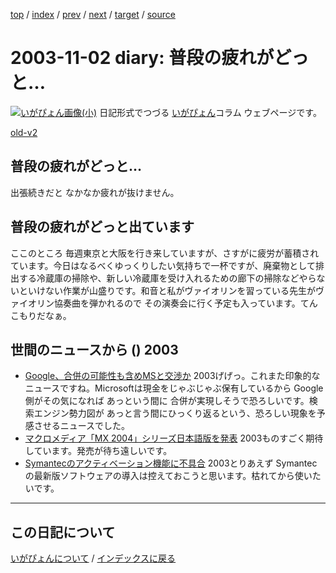 [top](https://igapyon.github.io/diary/) 
 / [index](https://igapyon.github.io/diary/2003/index.html) 
 / [prev](https://igapyon.github.io/diary/2003/ig031103.html) 
 / [next](https://igapyon.github.io/diary/2003/ig031101.html) 
 / [target](https://igapyon.github.io/diary/2003/ig031102.html) 
 / [source](https://github.com/igapyon/diary/blob/gh-pages/2003/ig031102.html.src.md) 

2003-11-02 diary: 普段の疲れがどっと…
=====================================================================================================
[![いがぴょん画像(小)](https://igapyon.github.io/diary/images/iga200306s.jpg "いがぴょん")](https://igapyon.github.io/diary/memo/memoigapyon.html) 日記形式でつづる [いがぴょん](https://igapyon.github.io/diary/memo/memoigapyon.html)コラム ウェブページです。

[old-v2](ig031102-orig.html)

## 普段の疲れがどっと…

出張続きだと なかなか疲れが抜けません。


## 普段の疲れがどっと出ています

ここのところ 毎週東京と大阪を行き来していますが、さすがに疲労が蓄積されています。今日はなるべくゆっくりしたい気持ちで一杯ですが、廃棄物として排出する冷蔵庫の掃除や、新しい冷蔵庫を受け入れるための廊下の掃除などやらないといけない作業が山盛りです。和音と私がヴァイオリンを習っている先生がヴァイオリン協奏曲を弾かれるので その演奏会に行く予定も入っています。てんこもりだなぁ。

## 世間のニュースから () 2003

* [Google、合併の可能性も含めMSと交渉か](http://www.zdnet.co.jp/news/0311/01/nebt_12.html)  2003げげっ。これまた印象的なニュースですね。Microsoftは現金をじゃぶじゃぶ保有しているから Google側がその気になれば あっという間に 合併が実現しそうで恐ろしいです。検索エンジン勢力図が あっと言う間にひっくり返るという、恐ろしい現象を予感させるニュースでした。
* [マクロメディア「MX 2004」シリーズ日本語版を発表](http://www.zdnet.co.jp/news/0310/30/njbt_03.html)  2003ものすごく期待しています。発売が待ち遠しいです。
* [Symantecのアクティベーション機能に不具合](http://www.zdnet.co.jp/news/0310/31/nebt_20.html)  2003とりあえず Symantecの最新版ソフトウェアの導入は控えておこうと思います。枯れてから使いたいです。

----------------------------------------------------------------------------------------------------

## この日記について
[いがぴょんについて](https://igapyon.github.io/diary/memo/memoigapyon.html) / [インデックスに戻る](https://igapyon.github.io/diary/idxall.html)
